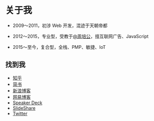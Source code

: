 # 关于我

- 2009～2011，初涉 Web 开发，混迹于天朝帝都

- 2012～2015，专业型，受教于[@周培公](https://github.com/peigong)，擅互联网广告、JavaScript

- 2015～至今，复合型，全栈、PMP、敏捷、IoT


## 找到我

- [知乎](https://www.zhihu.com/people/xing-rui-ting)
- [简书](http://www.jianshu.com/users/18aa7bdaf600/timeline)
- [新浪博客](http://blog.sina.com.cn/tinggebar)
- [网易博客](http://505253293.blog.163.com/)
- [Speaker Deck](https://speakerdeck.com/tingge)
- [SlideShare](http://www.slideshare.net/RuitingXing)
- [Twitter](https://twitter.com/Ge168)


